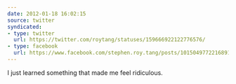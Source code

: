 ```yaml
---
date: 2012-01-18 16:02:15
source: twitter
syndicated:
- type: twitter
  url: https://twitter.com/roytang/statuses/159666922122776576/
- type: facebook
  url: https://www.facebook.com/stephen.roy.tang/posts/10150497722168912
---
```


I just learned something that made me feel ridiculous.
